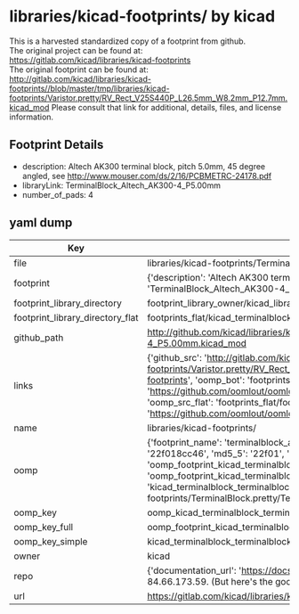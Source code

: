 # libraries/kicad-footprints/ by kicad  
This is a harvested standardized copy of a footprint from github.  
The original project can be found at:  
https://gitlab.com/kicad/libraries/kicad-footprints  
The original footprint can be found at:
http://gitlab.com/kicad/libraries/kicad-footprints//blob/master/tmp/libraries/kicad-footprints/Varistor.pretty/RV_Rect_V25S440P_L26.5mm_W8.2mm_P12.7mm.kicad_mod
Please consult that link for additional, details, files, and license information.  
## Footprint Details
* description: Altech AK300 terminal block, pitch 5.0mm, 45 degree angled, see http://www.mouser.com/ds/2/16/PCBMETRC-24178.pdf  
* libraryLink: TerminalBlock_Altech_AK300-4_P5.00mm  
* number_of_pads: 4  
## yaml dump  
| Key | Value |  
| --- | --- |  
| file | libraries/kicad-footprints/TerminalBlock.pretty/TerminalBlock_Altech_AK300-4_P5.00mm.kicad_mod |  
| footprint | {'description': 'Altech AK300 terminal block, pitch 5.0mm, 45 degree angled, see http://www.mouser.com/ds/2/16/PCBMETRC-24178.pdf', 'libraryLink': 'TerminalBlock_Altech_AK300-4_P5.00mm', 'number_of_pads': 4} |  
| footprint_library_directory | footprint_library_owner/kicad_libraries/kicad-footprints/ |  
| footprint_library_directory_flat | footprints_flat/kicad_terminalblock_terminalblock_altech_ak300_4_p5_00mm/working |  
| github_path | http://github.com/kicad/libraries/kicad-footprints//blob/master/tmp/libraries/kicad-footprints/TerminalBlock.pretty/TerminalBlock_Altech_AK300-4_P5.00mm.kicad_mod |  
| links | {'github_src': 'http://gitlab.com/kicad/libraries/kicad-footprints//blob/master/tmp/libraries/kicad-footprints/Varistor.pretty/RV_Rect_V25S440P_L26.5mm_W8.2mm_P12.7mm.kicad_mod', 'github_src_repo': 'https://gitlab.com/kicad/libraries/kicad-footprints', 'oomp_bot': 'footprints/kicad_terminalblock_terminalblock_altech_ak300_4_p5_00mm/working', 'oomp_bot_github': 'https://github.com/oomlout/oomlout_oomp_footprint_bot/tree/main/footprints/kicad_terminalblock_terminalblock_altech_ak300_4_p5_00mm/working', 'oomp_src_flat': 'footprints_flat/footprints_flat/kicad_terminalblock_terminalblock_altech_ak300_4_p5_00mm/working', 'oomp_src_flat_github': 'https://github.com/oomlout/oomlout_oomp_footprint_src/tree/main/footprints_flat/kicad_terminalblock_terminalblock_altech_ak300_4_p5_00mm/working'} |  
| name | libraries/kicad-footprints/ |  
| oomp | {'footprint_name': 'terminalblock_altech_ak300_4_p5_00mm', 'library_name': 'terminalblock', 'md5': '22f018cc46044fb5de16a138b72c4936', 'md5_10': '22f018cc46', 'md5_5': '22f01', 'md5_6': '22f018', 'oomp_key': 'oomp_kicad_terminalblock_terminalblock_altech_ak300_4_p5_00mm', 'oomp_key_extra': 'oomp_footprint_kicad_terminalblock_terminalblock_altech_ak300_4_p5_00mm', 'oomp_key_full': 'oomp_footprint_kicad_terminalblock_terminalblock_altech_ak300_4_p5_00mm_22f018', 'oomp_key_simple': 'kicad_terminalblock_terminalblock_altech_ak300_4_p5_00mm', 'original_filename': 'libraries/kicad-footprints/TerminalBlock.pretty/TerminalBlock_Altech_AK300-4_P5.00mm.kicad_mod', 'owner_name': 'kicad'} |  
| oomp_key | oomp_kicad_terminalblock_terminalblock_altech_ak300_4_p5_00mm |  
| oomp_key_full | oomp_footprint_kicad_terminalblock_terminalblock_altech_ak300_4_p5_00mm |  
| oomp_key_simple | kicad_terminalblock_terminalblock_altech_ak300_4_p5_00mm |  
| owner | kicad |  
| repo | {'documentation_url': 'https://docs.github.com/rest/overview/resources-in-the-rest-api#rate-limiting', 'message': "API rate limit exceeded for 84.66.173.59. (But here's the good news: Authenticated requests get a higher rate limit. Check out the documentation for more details.)"} |  
| url | https://gitlab.com/kicad/libraries/kicad-footprints |  

